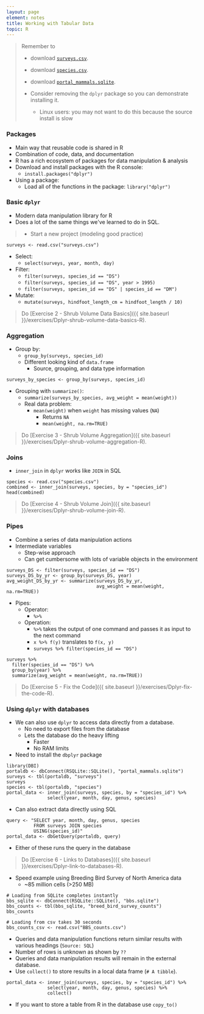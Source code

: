 ```yaml
---
layout: page
element: notes
title: Working with Tabular Data
topic: R
--- 
```


> Remember to
> 
> * download [`surveys.csv`](https://ndownloader.figshare.com/files/2292172).
> * download [`species.csv`](https://ndownloader.figshare.com/files/3299483).
> * download [`portal_mammals.sqlite`](https://ndownloader.figshare.com/files/2292171).
>
> * Consider removing the `dplyr` package so you can demonstrate installing it.
>     * Linux users: you may not want to do this because the source install is slow

### Packages

* Main way that reusable code is shared in R
* Combination of code, data, and documentation
* R has a rich ecosystem of packages for data manipulation & analysis
* Download and install packages with the R console:
    * `install.packages("dplyr")`
* Using a package:
    * Load all of the functions in the package: `library("dplyr")`

### Basic `dplyr`

* Modern data manipulation library for R
* Does a lot of the same things we've learned to do in SQL.

> * Start a new project (modeling good practice)

```
surveys <- read.csv("surveys.csv")
```

* Select: 
    * `select(surveys, year, month, day)`
* Filter: 
    * `filter(surveys, species_id == "DS")`
    * `filter(surveys, species_id == "DS", year > 1995)`
    * `filter(surveys, species_id == "DS" | species_id == "DM")`
* Mutate: 
    * `mutate(surveys, hindfoot_length_cm = hindfoot_length / 10)`

> Do [Exercise 2 - Shrub Volume Data Basics]({{ site.baseurl }}/exercises/Dplyr-shrub-volume-data-basics-R).

### Aggregation

* Group by: 
    * `group_by(surveys, species_id)`
    * Different looking kind of `data.frame` 
        * Source, grouping, and data type information

```
surveys_by_species <- group_by(surveys, species_id)
```

* Grouping with `summarize()`:
    * `summarize(surveys_by_species, avg_weight = mean(weight))`
    * Real data problem: 
        * `mean(weight)` when `weight` has missing values (`NA`) 
            * Returns `NA`
            * `mean(weight, na.rm=TRUE)`

> Do [Exercise 3 - Shrub Volume Aggregation]({{ site.baseurl }}/exercises/Dplyr-shrub-volume-aggregation-R).

### Joins

* `inner_join` in `dplyr` works like `JOIN` in SQL

```
species <- read.csv("species.csv")
combined <- inner_join(surveys, species, by = "species_id")
head(combined)
```

> Do [Exercise 4 - Shrub Volume Join]({{ site.baseurl }}/exercises/Dplyr-shrub-volume-join-R).

### Pipes

* Combine a series of data manipulation actions
* Intermediate variables
    * Step-wise approach 
    * Can get cumbersome with lots of variable objects in the environment

```
surveys_DS <- filter(surveys, species_id == "DS")
surveys_DS_by_yr <- group_by(surveys_DS, year)
avg_weight_DS_by_yr <- summarize(surveys_DS_by_yr, 
                                 avg_weight = mean(weight, na.rm=TRUE))
```

* Pipes:
    * Operator: 
        * `%>%`
    * Operation:
        * `%>%` takes the output of one command and passes it as input to the next command 
        * `x %>% f(y)` translates to `f(x, y)`
        * `surveys %>% filter(species_id == "DS")`

```
surveys %>%
  filter(species_id == "DS") %>%
  group_by(year) %>%
  summarize(avg_weight = mean(weight, na.rm=TRUE))
```

> Do [Exercise 5 - Fix the Code]({{ site.baseurl }}/exercises/Dplyr-fix-the-code-R).

### Using `dplyr` with databases

* We can also use `dplyr` to access data directly from a database.
    * No need to export files from the database
    * Lets the database do the heavy lifting
        * Faster
        * No RAM limits
* Need to install the `dbplyr` package

```
library(DBI)
portaldb <- dbConnect(RSQLite::SQLite(), "portal_mammals.sqlite")
surveys <- tbl(portaldb, "surveys")
surveys
species <- tbl(portaldb, "species")
portal_data <- inner_join(surveys, species, by = "species_id") %>%
               select(year, month, day, genus, species)
```

* Can also extract data directly using SQL

```
query <- "SELECT year, month, day, genus, species
          FROM surveys JOIN species
          USING(species_id)"
portal_data <- dbGetQuery(portaldb, query)
```

* Either of these runs the query in the database

> Do [Exercise 6 - Links to Databases]({{ site.baseurl }}/exercises/Dplyr-link-to-databases-R).

* Speed example using Breeding Bird Survey of North America data
    * ~85 million cells (>250 MB)

```
# Loading from SQLite completes instantly
bbs_sqlite <- dbConnect(RSQLite::SQLite(), "bbs.sqlite")
bbs_counts <- tbl(bbs_sqlite, "breed_bird_survey_counts")
bbs_counts

# Loading from csv takes 30 seconds
bbs_counts_csv <- read.csv("BBS_counts.csv")
```

* Queries and data manipulation functions return similar results with various 
  headings (`Source: SQL`)
* Number of rows is unknown as shown by `??`
* Queries and data manipulation results will remain in the external database.
* Use `collect()` to store results in a local data frame (`# A tibble`).

```
portal_data <- inner_join(surveys, species, by = "species_id") %>%
               select(year, month, day, genus, species) %>%
			   collect()
```


* If you want to store a table from R in the database use `copy_to()`
